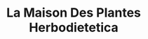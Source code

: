 ---
title: "La Maison Des Plantes Herbodietetica"
url: /sevilla/la-maison-des-plantes-herbodietetica/
shop: herbolario
---